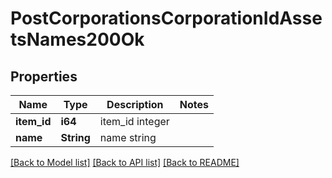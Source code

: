 # PostCorporationsCorporationIdAssetsNames200Ok

## Properties

Name | Type | Description | Notes
------------ | ------------- | ------------- | -------------
**item_id** | **i64** | item_id integer | 
**name** | **String** | name string | 

[[Back to Model list]](../README.md#documentation-for-models) [[Back to API list]](../README.md#documentation-for-api-endpoints) [[Back to README]](../README.md)


